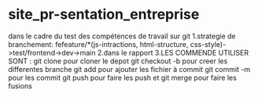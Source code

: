 # site_pr-sentation_entreprise
dans le cadre du test des compétences de travail sur git
1.strategie de branchement:
fefeature/*(js-intractions, html-structure, css-style)->test/frontend->dev->main
2.dans le rapport
3.LES COMMENDE UTILISER SONT :
git clone pour cloner le depot 
git checkout -b pour creer les differentes branche
git add pour ajouter les fichier à commit
git commit -m pour les commit
git push pour faire les push 
et git merge pour faire les fusions 
